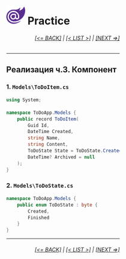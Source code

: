 <div style="width:60%; margin-left:20%;">

# <img src="./images/blazor_logo_transparent.png " width="50" /> Practice

<div style="text-align:right;">

###### [[<= BACK]](08.02.02.md) | [[< LIST >]](08.md) | [[NEXT =>]](08.03.02.md)

</div>

---

## Реализация ч.3. Компонент

### 1. `Models\ToDoItem.cs`

```csharp
using System;

namespace ToDoApp.Models {
    public record ToDoItem(
        Guid Id,
        DateTime Created,
        string Name,
        string Content,
        ToDoState State = ToDoState.Created,
        DateTime? Archived = null
    );
}
```

### 2. `Models\ToDoState.cs`

```csharp
namespace ToDoApp.Models {
    public enum ToDoState : byte {
        Created,
        Finished
    }
}
```

---

<div style="text-align:right;">

###### [[<= BACK]](08.02.02.md) | [[< LIST >]](08.md) | [[NEXT =>]](08.03.02.md)

</div>
